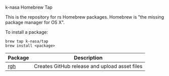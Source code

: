 k-nasa Homebrew Tap

This is the repository for rs Homebrew packages. Homebrew is "the missing package manager for OS X".

To install a package:

```console
brew tap k-nasa/tap
brew install <package>
```

| Package                              | Description                                   |
| ------------------------------------ | --------------------------------------------- |
| [rgh](https://github.com/k-nasa/rgh) | Creates GitHub release and upload asset files |
